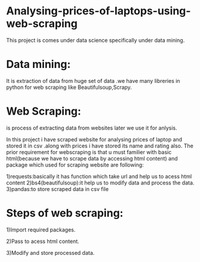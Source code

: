 # Analysing-prices-of-laptops-using-web-scraping
This project is comes under data science specifically under data mining.
# Data mining:
It is extraction of data from huge set of data .we have many libreries in python for web scraping like Beautifulsoup,Scrapy.

# Web Scraping:
is process of extracting data from websites later we use it for anlysis.



In this project i have scraped website for analysing prices of laptop and stored it in csv .along with prices i have stored its name and rating also.
The prior requirement for webscraping is that u must familier with basic html(because we have to scrape data by accessing html content) and  package which used for scraping website are following:

1)requests:basically it has function which take url and help us to acess html content
2)bs4(beautifulsoup):it help us to modify data and process the data.
3)pandas:to store scraped data in csv file

# Steps of web scraping:

1)Import required packages.

2)Pass to acess html content.

3)Modify and store processed data.

